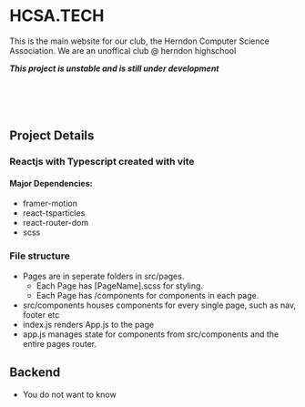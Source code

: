 # HCSA.TECH

This is the main website for our club, the Herndon Computer Science Association.
We are an unoffical club @ herndon highschool

**_This project is unstable and is still under development_**
<br>
<br>
<br>
<br>
<br>

## Project Details

### Reactjs with Typescript created with vite

#### Major Dependencies:

-   framer-motion
-   react-tsparticles
-   react-router-dom
-   scss

### File structure

-   Pages are in seperate folders in src/pages.
    -   Each Page has [PageName].scss for styling.
    -   Each Page has /components for components in each page.
-   src/components houses components for every single page, such as nav, footer etc
-   index.js renders App.js to the page
-   app.js manages state for components from src/components and the entire pages router.

## Backend 

- You do not want to know
